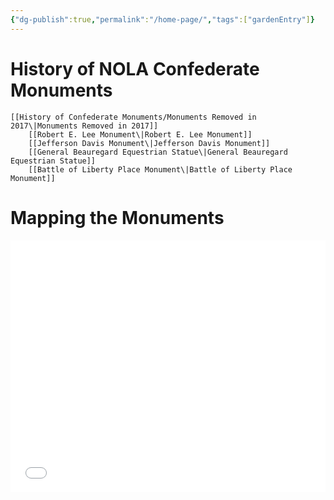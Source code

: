 ```yaml
---
{"dg-publish":true,"permalink":"/home-page/","tags":["gardenEntry"]}
---
```



# History of NOLA Confederate Monuments
	[[History of Confederate Monuments/Monuments Removed in 2017\|Monuments Removed in 2017]]
		[[Robert E. Lee Monument\|Robert E. Lee Monument]]
		[[Jefferson Davis Monument\|Jefferson Davis Monument]]
		[[General Beauregard Equestrian Statue\|General Beauregard Equestrian Statue]]
		[[Battle of Liberty Place Monument\|Battle of Liberty Place Monument]]



# Mapping the Monuments

<style>.embed-container {position: relative; padding-bottom: 80%; height: 0; max-width: 100%;} .embed-container iframe, .embed-container object, .embed-container iframe{position: absolute; top: 0; left: 0; width: 100%; height: 100%;} small{position: absolute; z-index: 40; bottom: 0; margin-bottom: -15px;}</style><div class="embed-container"><iframe width="500" height="300" frameborder="0" scrolling="yes" marginheight="0" marginwidth="0" title="Map of NOLA Confederate Memorialization" src="//www.arcgis.com/apps/Embed/index.html?webmap=37c9cc94252c4e5296fb55389f82875d&extent=-90.1903,29.9013,-90.0007,30.0023&zoom=true&previewImage=false&scale=true&disable_scroll=true&theme=light"></iframe></div>
